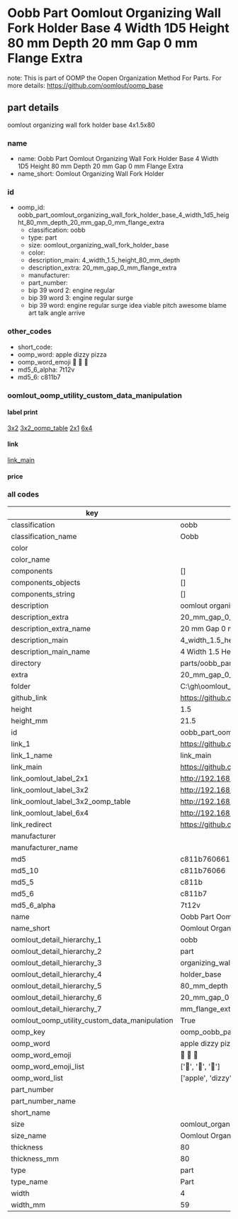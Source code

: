 # Oobb Part Oomlout Organizing Wall Fork Holder Base 4 Width 1D5 Height 80 mm Depth 20 mm Gap 0 mm Flange Extra  

note: This is part of OOMP the Oopen Organization Method For Parts. For more details: https://github.com/oomlout/oomp_base

##  part details
  



oomlout organizing wall fork holder base 4x1.5x80



### name
* name: Oobb Part Oomlout Organizing Wall Fork Holder Base 4 Width 1D5 Height 80 mm Depth 20 mm Gap 0 mm Flange Extra
* name_short: Oomlout Organizing Wall Fork Holder
### id
* oomp_id: oobb_part_oomlout_organizing_wall_fork_holder_base_4_width_1d5_height_80_mm_depth_20_mm_gap_0_mm_flange_extra
  * classification: oobb
  * type: part
  * size: oomlout_organizing_wall_fork_holder_base
  * color: 
  * description_main: 4_width_1.5_height_80_mm_depth
  * description_extra: 20_mm_gap_0_mm_flange_extra
  * manufacturer: 
  * part_number: 
  * bip 39 word 2: engine regular
  * bip 39 word 3: engine regular surge
  * bip 39 word: engine regular surge idea viable pitch awesome blame art talk angle arrive

### other_codes
* short_code: 
* oomp_word: apple dizzy pizza
* oomp_word_emoji :apple: :dizzy: :pizza:
* md5_6_alpha: 7t12v
* md5_6: c811b7






### oomlout_oomp_utility_custom_data_manipulation
#### label print
[3x2](http://192.168.1.245:1112/?label=oomp%207t12v)
[3x2_oomp_table](http://192.168.1.108:1112/?label=oomp%207t12v)
[2x1](http://192.168.1.242:1112/?label=oomp%207t12v)
[6x4](http://192.168.1.55:1112/?label=oomp%207t12v)    

#### link

[link_main](https://github.com/oomlout/oomlout_oobb_version_4_generated_parts/tree/main/navigation_oomp/oobb/part/oomlout_organizing_wall_fork_holder_base/4_width_1.5_height_80_mm_depth/20_mm_gap_0_mm_flange_extra/part)                              

#### price







### all codes 
| key | value |  
| --- | --- |  
| classification | oobb |  
| classification_name | Oobb |  
| color |  |  
| color_name |  |  
| components | [] |  
| components_objects | [] |  
| components_string | [] |  
| description | oomlout organizing wall fork holder base 4x1.5x80 |  
| description_extra | 20_mm_gap_0_mm_flange_extra |  
| description_extra_name | 20 mm Gap 0 mm Flange Extra |  
| description_main | 4_width_1.5_height_80_mm_depth |  
| description_main_name | 4 Width 1.5 Height 80 mm Depth |  
| directory | parts/oobb_part_oomlout_organizing_wall_fork_holder_base_4_width_1d5_height_80_mm_depth_20_mm_gap_0_mm_flange_extra |  
| extra | 20_mm_gap_0_mm_flange |  
| folder | C:\gh\oomlout_oobb_version_4_generated_parts\parts\oobb_part_oomlout_organizing_wall_fork_holder_base_4_width_1d5_height_80_mm_depth_20_mm_gap_0_mm_flange_extra |  
| github_link | https://github.com/oomlout/oomlout_oomp_part_src/tree/main/parts/oobb_part_oomlout_organizing_wall_fork_holder_base_4_width_1d5_height_80_mm_depth_20_mm_gap_0_mm_flange_extra |  
| height | 1.5 |  
| height_mm | 21.5 |  
| id | oobb_part_oomlout_organizing_wall_fork_holder_base_4_width_1d5_height_80_mm_depth_20_mm_gap_0_mm_flange_extra |  
| link_1 | https://github.com/oomlout/oomlout_oobb_version_4_generated_parts/tree/main/navigation_oomp/oobb/part/oomlout_organizing_wall_fork_holder_base/4_width_1.5_height_80_mm_depth/20_mm_gap_0_mm_flange_extra/part |  
| link_1_name | link_main |  
| link_main | https://github.com/oomlout/oomlout_oobb_version_4_generated_parts/tree/main/navigation_oomp/oobb/part/oomlout_organizing_wall_fork_holder_base/4_width_1.5_height_80_mm_depth/20_mm_gap_0_mm_flange_extra/part |  
| link_oomlout_label_2x1 | http://192.168.1.242:1112/?label=oomp%207t12v |  
| link_oomlout_label_3x2 | http://192.168.1.245:1112/?label=oomp%207t12v |  
| link_oomlout_label_3x2_oomp_table | http://192.168.1.108:1112/?label=oomp%207t12v |  
| link_oomlout_label_6x4 | http://192.168.1.55:1112/?label=oomp%207t12v |  
| link_redirect | https://github.com/oomlout/oomlout_oobb_version_4_generated_parts/tree/main/parts/oobb_oomlout_organizing_wall_fork_holder_base_04_1d5_80_ex_20_mm_gap_0_mm_flange |  
| manufacturer |  |  
| manufacturer_name |  |  
| md5 | c811b760661722129679a707b4ad3253 |  
| md5_10 | c811b76066 |  
| md5_5 | c811b |  
| md5_6 | c811b7 |  
| md5_6_alpha | 7t12v |  
| name | Oobb Part Oomlout Organizing Wall Fork Holder Base 4 Width 1D5 Height 80 mm Depth 20 mm Gap 0 mm Flange Extra |  
| name_short | Oomlout Organizing Wall Fork Holder |  
| oomlout_detail_hierarchy_1 | oobb |  
| oomlout_detail_hierarchy_2 | part |  
| oomlout_detail_hierarchy_3 | organizing_wall_fork |  
| oomlout_detail_hierarchy_4 | holder_base |  
| oomlout_detail_hierarchy_5 | 80_mm_depth |  
| oomlout_detail_hierarchy_6 | 20_mm_gap_0 |  
| oomlout_detail_hierarchy_7 | mm_flange_extra |  
| oomlout_oomp_utility_custom_data_manipulation | True |  
| oomp_key | oomp_oobb_part_oomlout_organizing_wall_fork_holder_base_4_width_1d5_height_80_mm_depth_20_mm_gap_0_mm_flange_extra |  
| oomp_word | apple dizzy pizza |  
| oomp_word_emoji | :apple: :dizzy: :pizza: |  
| oomp_word_emoji_list | [':apple:', ':dizzy:', ':pizza:'] |  
| oomp_word_list | ['apple', 'dizzy', 'pizza'] |  
| part_number |  |  
| part_number_name |  |  
| short_name |  |  
| size | oomlout_organizing_wall_fork_holder_base |  
| size_name | Oomlout Organizing Wall Fork Holder Base |  
| thickness | 80 |  
| thickness_mm | 80 |  
| type | part |  
| type_name | Part |  
| width | 4 |  
| width_mm | 59 |  
